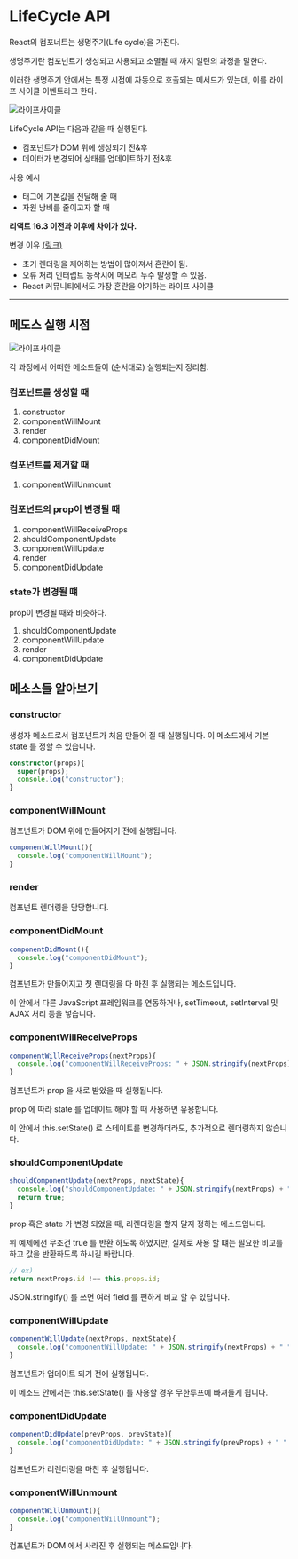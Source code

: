 # LifeCycle API

React의 컴포너트는 생명주기(Life cycle)을 가진다.

생명주기란 컴포넌트가 생성되고 사용되고 소멸될 때 까지 일련의 과정을 말한다.

이러한 생명주기 안에서는 특정 시점에 자동으로 호출되는 메서드가 있는데,
이를 라이프 사이클 이벤트라고 한다.

![라이프사이클](https://user-images.githubusercontent.com/6733004/45587740-f8ed0e00-b944-11e8-9c99-7baab37944e8.jpg)

LifeCycle API는 다음과 같을 때 실행된다.

- 컴포넌트가 DOM 위에 생성되기 전&후
- 데이터가 변경되어 상태를 업데이트하기 전&후

사용 예시

- 태그에 기본값을 전달해 줄 때
- 자원 낭비를 줄이고자 할 때

**리액트 16.3 이전과 이후에 차이가 있다.**

변경 이유 [(링크)](https://reactjs.org/blog/2018/03/29/react-v-16-3.html#component-lifecycle-changes)

- 초기 렌더링을 제어하는 방법이 많아져서 혼란이 됨.
- 오류 처리 인터럽트 동작시에 메모리 누수 발생할 수 있음.
- React 커뮤니티에서도 가장 혼란을 야기하는 라이프 사이클

---

## 메도스 실행 시점

![라이프사이클](https://velopert.com/wp-content/uploads/2016/03/Screenshot-from-2016-12-10-00-21-26-1.png)

각 과정에서 어떠한 메소드들이 (순서대로) 실행되는지 정리함.

### 컴포넌트를 생성할 때

1. constructor
2. componentWillMount
3. render
4. componentDidMount

### 컴포넌트를 제거할 때

1. componentWillUnmount

### 컴포넌트의 prop이 변경될 때

1. componentWillReceiveProps
2. shouldComponentUpdate
3. componentWillUpdate
4. render
5. componentDidUpdate

### state가 변경될 떄

prop이 변경될 때와 비슷하다.

1. shouldComponentUpdate
2. componentWillUpdate
3. render
4. componentDidUpdate

## 메소스들 알아보기

### constructor

생성자 메소드로서 컴포넌트가 처음 만들어 질 때 실행됩니다.
이 메소드에서 기본 state 를 정할 수 있습니다.

```typescript
constructor(props){
  super(props);
  console.log("constructor");
}
```

### componentWillMount

컴포넌트가 DOM 위에 만들어지기 전에 실행됩니다.

```typescript
componentWillMount(){
  console.log("componentWillMount");
}
```

### render

컴포넌트 렌더링을 담당합니다.

### componentDidMount

```typescript
componentDidMount(){
  console.log("componentDidMount");
}
```

컴포넌트가 만들어지고 첫 렌더링을 다 마친 후 실행되는 메소드입니다.

이 안에서 다른 JavaScript 프레임워크를 연동하거나,
setTimeout, setInterval 및 AJAX 처리 등을 넣습니다.

### componentWillReceiveProps

```typescript
componentWillReceiveProps(nextProps){
  console.log("componentWillReceiveProps: " + JSON.stringify(nextProps));
}
```

컴포넌트가 prop 을 새로 받았을 때 실행됩니다.

prop 에 따라 state 를 업데이트 해야 할 때 사용하면 유용합니다.

이 안에서 this.setState() 로 스테이트를 변경하더라도,
추가적으로 렌더링하지 않습니다.

### shouldComponentUpdate

```typescript
shouldComponentUpdate(nextProps, nextState){
  console.log("shouldComponentUpdate: " + JSON.stringify(nextProps) + " " + JSON.stringify(nextState));
  return true;
}
```

prop 혹은 state 가 변경 되었을 때, 리렌더링을 할지 말지 정하는 메소드입니다.

위 예제에선 무조건 true 를 반환 하도록 하였지만, 실제로 사용 할 떄는 필요한 비교를 하고 값을 반환하도록 하시길 바랍니다.

```typescript
// ex)
return nextProps.id !== this.props.id;
```

JSON.stringify() 를 쓰면 여러 field 를 편하게 비교 할 수 있답니다.

### componentWillUpdate

```typescript
componentWillUpdate(nextProps, nextState){
  console.log("componentWillUpdate: " + JSON.stringify(nextProps) + " " + JSON.stringify(nextState));
}
```

컴포넌트가 업데이트 되기 전에 실행됩니다.

이 메소드 안에서는 this.setState() 를 사용할 경우 무한루프에 빠져들게 됩니다.

### componentDidUpdate

```typescript
componentDidUpdate(prevProps, prevState){
  console.log("componentDidUpdate: " + JSON.stringify(prevProps) + " " + JSON.stringify(prevState));
}
```

컴포넌트가 리렌더링을 마친 후 실행됩니다.

### componentWillUnmount

```typescript
componentWillUnmount(){
  console.log("componentWillUnmount");
}
```

컴포넌트가 DOM 에서 사라진 후 실행되는 메소드입니다.
